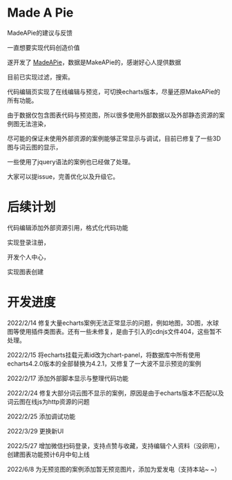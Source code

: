 # Made A Pie
MadeAPie的建议与反馈

一直想要实现代码创造价值

遂开发了 [MadeAPie](https://madeapie.com)，数据是MakeAPie的，感谢好心人提供数据

目前已实现过滤，搜索。

代码编辑页实现了在线编辑与预览，可切换echarts版本，尽量还原MakeAPie的所有功能。

由于数据仅包含图表代码与预览图，所以很多使用外部数据以及外部静态资源的案例图无法渲染，

尽可能的保证未使用外部资源的案例能够正常显示与调试，目前已修复了一些3D图与词云图的显示，

一些使用了jquery语法的案例也已经做了处理。

大家可以提issue，完善优化以及升级它。


# 后续计划
代码编辑添加外部资源引用，格式化代码功能

实现登录注册，

开发个人中心，

实现图表创建

# 开发进度
2022/2/14  修复大量echarts案例无法正常显示的问题，例如地图，3D图，水球图等使用插件类图表。还有一些未修复，是由于引入的cdnjs文件404，这些暂不处理。

2022/2/15  将echarts挂载元素id改为chart-panel，将数据库中所有使用echarts4.2.0版本的全部替换为4.2.1，又修复了一大波不显示预览的案例

2022/2/17  添加外部脚本显示与整理代码功能

2022/2/24  修复大部分词云图不显示的案例，原因是由于echarts版本不匹配以及词云图在线js为http资源的问题

2022/2/25  添加调试功能

2022/3/29  更换新UI

2022/5/27  增加微信扫码登录，支持点赞与收藏，支持编辑个人资料（没卵用），创建图表功能预计6月中旬上线

2022/6/8   为无预览图的案例添加暂无预览图片，添加为爱发电（支持本站~ ~）
